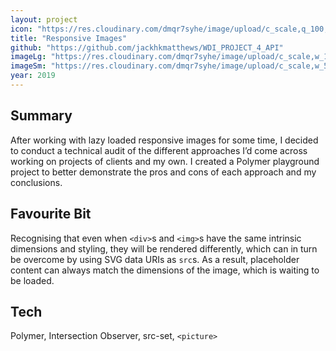```yaml
---
layout: project
icon: "https://res.cloudinary.com/dmqr7syhe/image/upload/c_scale,q_100,w_200/v1576588215/jackhkmatthews.com/icons/responsive-image-icon_uofa9h.png"
title: "Responsive Images"
github: "https://github.com/jackhkmatthews/WDI_PROJECT_4_API"
imageLg: "https://res.cloudinary.com/dmqr7syhe/image/upload/c_scale,w_1000/v1576598020/jackhkmatthews.com/images/responsive-images_ereiu9.png"
imageSm: "https://res.cloudinary.com/dmqr7syhe/image/upload/c_scale,w_500/v1576598020/jackhkmatthews.com/images/responsive-images_ereiu9.png"
year: 2019
---
```


## Summary

After working with lazy loaded responsive images for some time, I decided to conduct a technical audit of the different approaches I’d come across working on projects of clients and my own. I created a Polymer playground project to better demonstrate the pros and cons of each approach and my conclusions.

## Favourite Bit

Recognising that even when `<div>`s and `<img>`s have the same intrinsic dimensions and styling, they will be rendered differently, which can in turn be overcome by using SVG data URIs as `src`s. As a result, placeholder content can always match the dimensions of the image, which is waiting to be loaded.

## Tech

Polymer, Intersection Observer, src-set, `<picture>`
